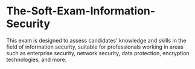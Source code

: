 # The-Soft-Exam-Information-Security
This exam is designed to assess candidates' knowledge and skills in the field of information security, suitable for professionals working in areas such as enterprise security, network security, data protection, encryption technologies, and more.
